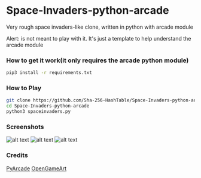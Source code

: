 # Space-Invaders-python-arcade
Very rough space invaders-like clone, written in python with arcade module

Alert: is not meant to play with it. It's just a template to help understand the arcade module

### How to get it work(it only requires the arcade python module)
```bash
pip3 install -r requirements.txt
```
### How to Play
```bash
git clone https://github.com/Sha-256-HashTable/Space-Invaders-python-arcade.git
cd Space-Invaders-python-arcade
python3 spaceinvaders.py
```
### Screenshots

![alt text](https://github.com/Sha-256-HashTable/Space-Invaders-python-arcade/blob/master/Screenshots/screen-3.gif)
![alt text](https://github.com/Sha-256-HashTable/Space-Invaders-python-arcade/blob/master/Screenshots/screen-1.jpg)
![alt text](https://github.com/Sha-256-HashTable/Space-Invaders-python-arcade/blob/master/Screenshots/screen-2.jpg)


### Credits
[PyArcade](http://arcade.academy/)
[OpenGameArt](https://opengameart.org/)
